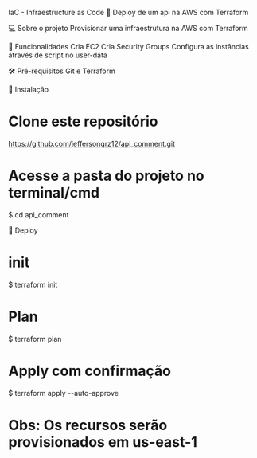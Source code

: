 IaC - Infraestructure as Code
🚧  Deploy de um api  na AWS com Terraform

💻 Sobre o projeto
Provisionar uma infraestrutura na AWS com Terraform

💪 Funcionalidades
 Cria EC2
 Cria Security Groups
 Configura as instâncias através de script no user-data 


🛠 Pré-requisitos
Git e Terraform 


🎲 Instalação
# Clone este repositório
https://github.com/jeffersonqrz12/api_comment.git

# Acesse a pasta do projeto no terminal/cmd
$ cd api_comment


🚀 Deploy


# init
$ terraform init

# Plan
$ terraform plan

# Apply com confirmação
$ terraform apply --auto-approve

# Obs: Os recursos serão provisionados em us-east-1
